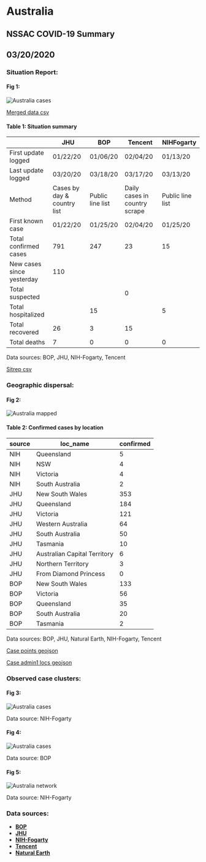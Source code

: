 # Australia
## NSSAC COVID-19 Summary
## 03/20/2020



### Situation Report:
#### Fig 1:
![Australia cases](../merged_histories/Australia_merged_histories.png)

[Merged data csv](https://github.com/SchlittDataSci/SchlittDataSci.github.io/blob/master/data/tables/Australia_merged_daily.csv)

#### Table 1: Situation summary


|                           | JHU                         | BOP              | Tencent                       | NIHFogarty       |
|---------------------------|-----------------------------|------------------|-------------------------------|------------------|
| First update logged       | 01/22/20                    | 01/06/20         | 02/04/20                      | 01/13/20         |
| Last update logged        | 03/20/20                    | 03/18/20         | 03/17/20                      | 03/13/20         |
| Method                    | Cases by day & country list | Public line list | Daily cases in country scrape | Public line list |
| First known case          | 01/22/20                    | 01/25/20         | 02/04/20                      | 01/25/20         |
| Total confirmed cases     | 791                         | 247              | 23                            | 15               |
| New cases since yesterday | 110                         |                  |                               |                  |
| Total suspected           |                             |                  | 0                             |                  |
| Total hospitalized        |                             | 15               |                               | 5                |
| Total recovered           | 26                          | 3                | 15                            |                  |
| Total deaths              | 7                           | 0                | 0                             | 0                |

Data sources: BOP, JHU, NIH-Fogarty, Tencent


[Sitrep csv](https://github.com/SchlittDataSci/SchlittDataSci.github.io/blob/master/data/tables/Australia_sitrep.csv)

### Geographic dispersal:
#### Fig 2:
![Australia mapped](../case_locs/Australia_case_locs.png)

#### Table 2: Confirmed cases by location


| source   | loc_name                     |   confirmed |
|----------|------------------------------|-------------|
| NIH      | Queensland                   |           5 |
| NIH      | NSW                          |           4 |
| NIH      | Victoria                     |           4 |
| NIH      | South Australia              |           2 |
| JHU      | New South Wales              |         353 |
| JHU      | Queensland                   |         184 |
| JHU      | Victoria                     |         121 |
| JHU      | Western Australia            |          64 |
| JHU      | South Australia              |          50 |
| JHU      | Tasmania                     |          10 |
| JHU      | Australian Capital Territory |           6 |
| JHU      | Northern Territory           |           3 |
| JHU      | From Diamond Princess        |           0 |
| BOP      | New South Wales              |         133 |
| BOP      | Victoria                     |          56 |
| BOP      | Queensland                   |          35 |
| BOP      | South Australia              |          20 |
| BOP      | Tasmania                     |           2 |

Data sources: BOP, JHU, Natural Earth, NIH-Fogarty, Tencent


[Case points geojson](https://github.com/SchlittDataSci/SchlittDataSci.github.io/blob/master/data/shapes/Australia_case_locs.geojson)

[Case admin1 locs geojson](https://github.com/SchlittDataSci/SchlittDataSci.github.io/blob/master/data/shapes/Australia_admin1_locs.geojson)

### Observed case clusters:
#### Fig 3:
![Australia cases](../cluster_analysis/Australia_imported_cases_NIHFogarty.png)



Data source: NIH-Fogarty


#### Fig 4:
![Australia cases](../cluster_analysis/Australia_imported_cases_BOP.png)



Data source: BOP


#### Fig 5:
![Australia network](../autochthonous_networks/Australia_network.png)



Data source: NIH-Fogarty


### Data sources:
* **[BOP](https://github.com/beoutbreakprepared/nCoV2019)**
* **[JHU](https://github.com/CSSEGISandData/COVID-19)** 
* **[NIH-Fogarty](https://docs.google.com/spreadsheets/d/1jS24DjSPVWa4iuxuD4OAXrE3QeI8c9BC1hSlqr-NMiU/edit#gid=1187587451)** 
* **[Tencent](https://news.qq.com/zt2020/page/feiyan.htm)**
* **[Natural Earth](https://www.naturalearthdata.com/forums/forum/natural-earth-map-data/cultural-vectors/admin-1-states-provinces-and-their-boundaries/)**

<!-- Global site tag (gtag.js) - Google Analytics -->
<script async src="https://www.googletagmanager.com/gtag/js?id=UA-158816269-1"></script>
<script>
  window.dataLayer = window.dataLayer || [];
  function gtag(){dataLayer.push(arguments);}
  gtag('js', new Date());

  gtag('config', 'UA-158816269-1');
</script>